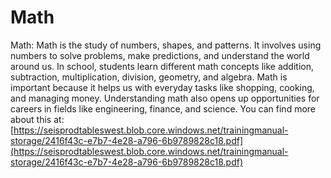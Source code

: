 # Math
Math: Math is the study of numbers, shapes, and patterns. It involves using numbers to solve problems, make predictions, and understand the world around us. In school, students learn different math concepts like addition, subtraction, multiplication, division, geometry, and algebra. Math is important because it helps us with everyday tasks like shopping, cooking, and managing money. Understanding math also opens up opportunities for careers in fields like engineering, finance, and science.
You can find more about this at: [https://seisprodtableswest.blob.core.windows.net/trainingmanual-storage/2416f43c-e7b7-4e28-a796-6b9789828c18.pdf](https://seisprodtableswest.blob.core.windows.net/trainingmanual-storage/2416f43c-e7b7-4e28-a796-6b9789828c18.pdf)